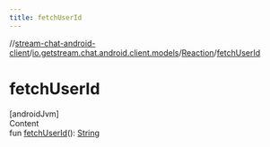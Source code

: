 ```yaml
---
title: fetchUserId
---
```

//[stream-chat-android-client](../../../index.md)/[io.getstream.chat.android.client.models](../index.md)/[Reaction](index.md)/[fetchUserId](fetchUserId.md)



# fetchUserId  
[androidJvm]  
Content  
fun [fetchUserId](fetchUserId.md)(): [String](https://kotlinlang.org/api/latest/jvm/stdlib/kotlin/-string/index.html)  




